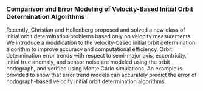 ### Comparison and Error Modeling of Velocity-Based Initial Orbit Determination Algorithms

Recently, Christian and Hollenberg proposed and solved a new class of initial orbit determination problems based only on velocity measurements. We introduce a modification to the velocity-based initial orbit determination algorithm to improve accuracy and computational efficiency. Orbit determination error trends with respect to semi-major axis, eccentricity, initial true anomaly, and sensor noise are modeled using the orbit hodograph, and verified using Monte Carlo simulations. An example is provided to show that error trend models can accurately predict the error of hodograph-based velocity initial orbit determination algorithms.
